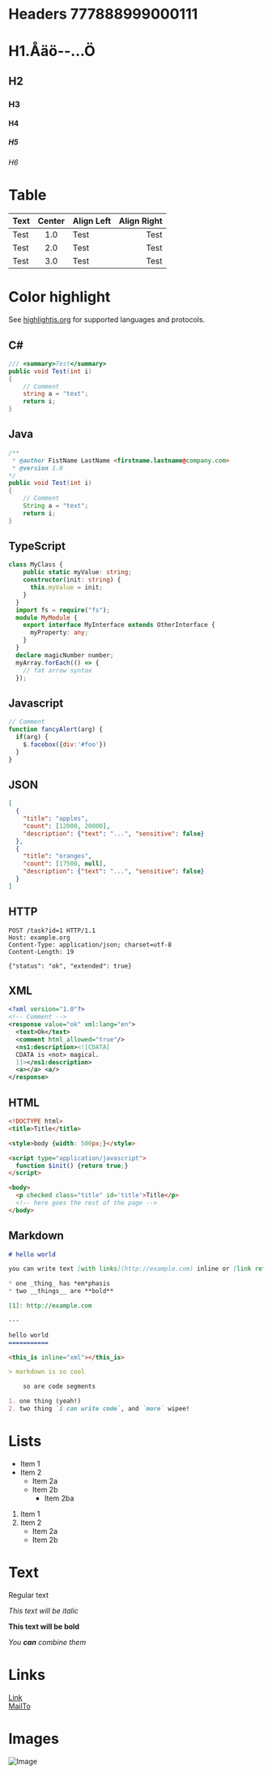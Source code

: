 # Headers 777888999000111

<!-- toc -->

# H1.Åäö--...Ö
## H2
### H3
#### H4
##### H5
###### H6

# Table
| Text | Center | Align Left | Align Right|
| ---- | :----: | :--------- | ----------:|
| Test | 1.0    | Test       | Test       |
| Test | 2.0    | Test       | Test       |
| Test | 3.0    | Test       | Test       |

# Color highlight
See [highlightjs.org](https://highlightjs.org/static/demo/) for supported languages and protocols.

## C# #
```cs
/// <summary>Test</summary>
public void Test(int i)
{
    // Comment
    string a = "text";
    return i;
}
```

## Java
```java
/**
 * @author FistName LastName <firstname.lastname@company.com>
 * @version 1.0
*/
public void Test(int i)
{
    // Comment
    String a = "text";
    return i;
}
```

## TypeScript
```TypeScript
class MyClass {
    public static myValue: string;
    constructor(init: string) {
      this.myValue = init;
    }
  }
  import fs = require("fs");
  module MyModule {
    export interface MyInterface extends OtherInterface {
      myProperty: any;
    }
  }
  declare magicNumber number;
  myArray.forEach(() => {
    // fat arrow syntax
  });
```

## Javascript
```javascript
// Comment
function fancyAlert(arg) {
  if(arg) {
    $.facebox({div:'#foo'})
  }
}
```

## JSON
```json
[
  {
    "title": "apples",
    "count": [12000, 20000],
    "description": {"text": "...", "sensitive": false}
  },
  {
    "title": "oranges",
    "count": [17500, null],
    "description": {"text": "...", "sensitive": false}
  }
]
```

## HTTP
```http
POST /task?id=1 HTTP/1.1
Host: example.org
Content-Type: application/json; charset=utf-8
Content-Length: 19

{"status": "ok", "extended": true}
```

## XML
```xml
<?xml version="1.0"?>
<!-- Comment -->
<response value="ok" xml:lang="en">
  <text>Ok</text>
  <comment html_allowed="true"/>
  <ns1:description><![CDATA[
  CDATA is <not> magical.
  ]]></ns1:description>
  <a></a> <a/>
</response>
```

## HTML
```html
<!DOCTYPE html>
<title>Title</title>

<style>body {width: 500px;}</style>

<script type="application/javascript">
  function $init() {return true;}
</script>

<body>
  <p checked class="title" id='title'>Title</p>
  <!-- here goes the rest of the page -->
</body>
```

## Markdown
```markdown
# hello world

you can write text [with links](http://example.com) inline or [link references][1].

* one _thing_ has *em*phasis
* two __things__ are **bold**

[1]: http://example.com

---

hello world
===========

<this_is inline="xml"></this_is>

> markdown is so cool

    so are code segments

1. one thing (yeah!)
2. two thing `i can write code`, and `more` wipee!
```

# Lists
* Item 1
* Item 2
    * Item 2a
    * Item 2b
        * Item 2ba
  

1. Item 1
2. Item 2
    * Item 2a
    * Item 2b
    
# Text
Regular text 

*This text will be italic*

**This text will be bold**

*You **can** combine them*

# Links
[Link](Test.md)  
[MailTo](mailto:name@company.com)

# Images
![Image](Media/Image.png)
